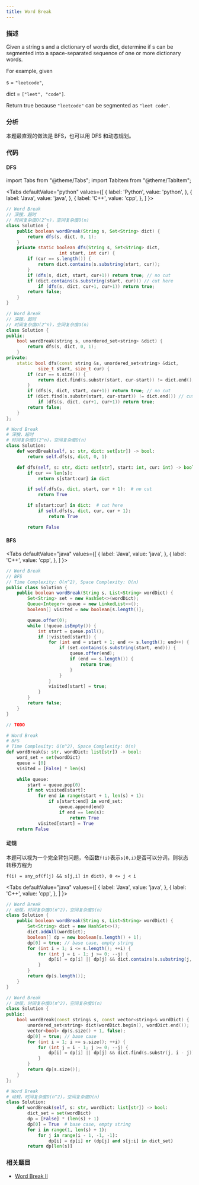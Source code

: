 ```yaml
---
title: Word Break
---
```


### 描述

Given a string s and a dictionary of words dict, determine if s can be segmented into a space-separated sequence of one or more dictionary words.

For example, given

s = `"leetcode"`,

dict = `["leet", "code"]`.

Return true because `"leetcode"` can be segmented as `"leet code"`.

### 分析

本题最直观的做法是 BFS，也可以用 DFS 和动态规划。

### 代码

#### DFS

import Tabs from "@theme/Tabs";
import TabItem from "@theme/TabItem";

<Tabs
defaultValue="python"
values={[
{ label: 'Python', value: 'python', },
{ label: 'Java', value: 'java', },
{ label: 'C++', value: 'cpp', },
]
}>
<TabItem value="java">

```java
// Word Break
// 深搜，超时
// 时间复杂度O(2^n)，空间复杂度O(n)
class Solution {
    public boolean wordBreak(String s, Set<String> dict) {
        return dfs(s, dict, 0, 1);
    }
    private static boolean dfs(String s, Set<String> dict,
                    int start, int cur) {
        if (cur == s.length()) {
            return dict.contains(s.substring(start, cur));
        }
        if (dfs(s, dict, start, cur+1)) return true; // no cut
        if (dict.contains(s.substring(start, cur))) // cut here
            if (dfs(s, dict, cur+1, cur+1)) return true;
        return false;
    }
}
```

</TabItem>
<TabItem value="cpp">

```cpp
// Word Break
// 深搜，超时
// 时间复杂度O(2^n)，空间复杂度O(n)
class Solution {
public:
    bool wordBreak(string s, unordered_set<string> &dict) {
        return dfs(s, dict, 0, 1);
    }
private:
    static bool dfs(const string &s, unordered_set<string> &dict,
            size_t start, size_t cur) {
        if (cur == s.size()) {
            return dict.find(s.substr(start, cur-start)) != dict.end();
        }
        if (dfs(s, dict, start, cur+1)) return true; // no cut
        if (dict.find(s.substr(start, cur-start)) != dict.end()) // cut here
            if (dfs(s, dict, cur+1, cur+1)) return true;
        return false;
    }
};
```

</TabItem>

<TabItem value="python">

```python
# Word Break
# 深搜，超时
# 时间复杂度O(2^n)，空间复杂度O(n)
class Solution:
    def wordBreak(self, s: str, dict: set[str]) -> bool:
        return self.dfs(s, dict, 0, 1)

    def dfs(self, s: str, dict: set[str], start: int, cur: int) -> bool:
        if cur == len(s):
            return s[start:cur] in dict

        if self.dfs(s, dict, start, cur + 1):  # no cut
            return True

        if s[start:cur] in dict:  # cut here
            if self.dfs(s, dict, cur, cur + 1):
                return True

        return False
```

</TabItem>
</Tabs>

#### BFS

<Tabs
defaultValue="java"
values={[
{ label: 'Java', value: 'java', },
{ label: 'C++', value: 'cpp', },
]
}>
<TabItem value="java">

```java
// Word Break
// BFS
// Time Complexity: O(n^2), Space Complexity: O(n)
public class Solution {
    public boolean wordBreak(String s, List<String> wordDict) {
        Set<String> set = new HashSet<>(wordDict);
        Queue<Integer> queue = new LinkedList<>();
        boolean[] visited = new boolean[s.length()];

        queue.offer(0);
        while (!queue.isEmpty()) {
            int start = queue.poll();
            if (!visited[start]) {
                for (int end = start + 1; end <= s.length(); end++) {
                    if (set.contains(s.substring(start, end))) {
                        queue.offer(end);
                        if (end == s.length()) {
                            return true;
                        }
                    }
                }
                visited[start] = true;
            }
        }
        return false;
    }
}
```

</TabItem>
<TabItem value="cpp">

```cpp
// TODO
```

</TabItem>

<TabItem value="python">

```python
# Word Break
# BFS
# Time Complexity: O(n^2), Space Complexity: O(n)
def wordBreak(s: str, wordDict: list[str]) -> bool:
    word_set = set(wordDict)
    queue = [0]
    visited = [False] * len(s)

    while queue:
        start = queue.pop(0)
        if not visited[start]:
            for end in range(start + 1, len(s) + 1):
                if s[start:end] in word_set:
                    queue.append(end)
                    if end == len(s):
                        return True
            visited[start] = True
    return False
```

</TabItem>
</Tabs>

#### 动规

本题可以视为一个完全背包问题，令函数`f(i)`表示`s[0,i)`是否可以分词，则状态转移方程为

`f(i) = any_of(f(j) && s[j,i] in dict), 0 <= j < i`

<Tabs
defaultValue="java"
values={[
{ label: 'Java', value: 'java', },
{ label: 'C++', value: 'cpp', },
]
}>
<TabItem value="java">

```java
// Word Break
// 动规，时间复杂度O(n^2)，空间复杂度O(n)
class Solution {
    public boolean wordBreak(String s, List<String> wordDict) {
        Set<String> dict = new HashSet<>();
        dict.addAll(wordDict);
        boolean[] dp = new boolean[s.length() + 1];
        dp[0] = true; // base case, empty string
        for (int i = 1; i <= s.length(); ++i) {
            for (int j = i - 1; j >= 0; --j) {
                dp[i] = dp[i] || dp[j] && dict.contains(s.substring(j, i));
            }
        }
        return dp[s.length()];
    }
}
```

</TabItem>
<TabItem value="cpp">

```cpp
// Word Break
// 动规，时间复杂度O(n^2)，空间复杂度O(n)
class Solution {
public:
    bool wordBreak(const string& s, const vector<string>& wordDict) {
        unordered_set<string> dict(wordDict.begin(), wordDict.end());
        vector<bool> dp(s.size() + 1, false);
        dp[0] = true; // base case
        for (int i = 1; i <= s.size(); ++i) {
            for (int j = i - 1; j >= 0; --j) {
                dp[i] = dp[i] || dp[j] && dict.find(s.substr(j, i - j)) != dict.end();
            }
        }
        return dp[s.size()];
    }
};
```

</TabItem>

<TabItem value="python">

```python
# Word Break
# 动规，时间复杂度O(n^2)，空间复杂度O(n)
class Solution:
    def wordBreak(self, s: str, wordDict: list[str]) -> bool:
        dict_set = set(wordDict)
        dp = [False] * (len(s) + 1)
        dp[0] = True  # base case, empty string
        for i in range(1, len(s) + 1):
            for j in range(i - 1, -1, -1):
                dp[i] = dp[i] or (dp[j] and s[j:i] in dict_set)
        return dp[len(s)]
```

</TabItem>
</Tabs>

### 相关题目

- [Word Break II](word-break-ii.md)
